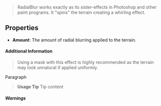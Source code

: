 
> RadialBlur works exactly as its sister-effects in Photoshop and other paint programs. It "spins" the terrain creating a whirling effect.

## Properties

- **Amount**: The amount of radial blurring applied to the terrain.

#### Additional Information
> Using a mask with this effect is highly recommended as the terrain may look unnatural if applied uniformly.

Paragraph
> **Usage Tip**
> Tip content

##### Warnings
